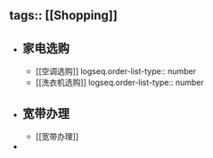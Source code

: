 tags:: [[Shopping]]
---

- ## 家电选购
	- [[空调选购]]
	  logseq.order-list-type:: number
	- [[洗衣机选购]]
	  logseq.order-list-type:: number
- ## 宽带办理
	- [[宽带办理]]
-